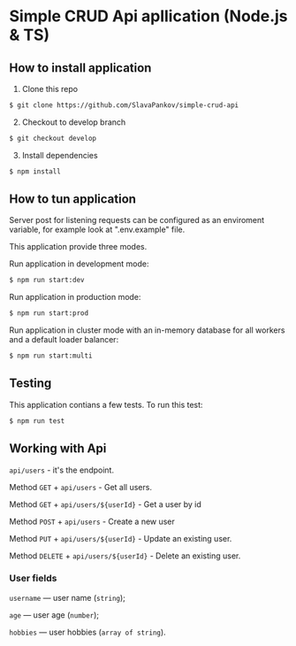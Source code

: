 # Simple CRUD Api apllication (Node.js & TS)

## How to install application

1. Clone this repo 

```bash 
$ git clone https://github.com/SlavaPankov/simple-crud-api
```

2. Checkout to develop branch 

```bash 
$ git checkout develop
```

3. Install dependencies 

```bash 
$ npm install
```

## How to tun application

Server post for listening requests can be configured as an enviroment variable, for example look at ".env.example" file.

This application provide three modes. 

Run application in development mode: 

```bash
$ npm run start:dev
```

Run application in production mode:

```bash
$ npm run start:prod
```

Run application in cluster mode with an in-memory database for all workers and a default loader balancer:

```bash
$ npm run start:multi
```

## Testing

This application contians a few tests. To run this test:

```bash
$ npm run test
```

## Working with Api

`api/users` - it's the endpoint.

Method `GET` + `api/users` - Get all users.

Method `GET` + `api/users/${userId}` - Get a user by id

Method `POST` + `api/users` - Create a new user

Method `PUT` + `api/users/${userId}` - Update an existing user.

Method `DELETE` + `api/users/${userId}` - Delete an existing user.

### User fields

`username` — user name (`string`);

`age` — user age (`number`);

`hobbies` — user hobbies (`array of string`).